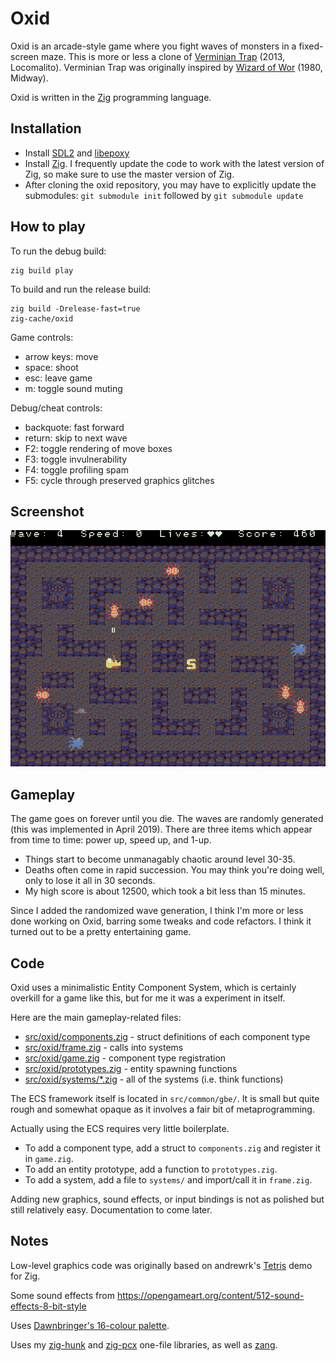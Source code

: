 # Oxid
Oxid is an arcade-style game where you fight waves of monsters in a fixed-screen maze. This is more or less a clone of [Verminian Trap](http://locomalito.com/verminian_trap.php) (2013, Locomalito). Verminian Trap was originally inspired by [Wizard of Wor](https://en.wikipedia.org/wiki/Wizard_of_Wor) (1980, Midway).

Oxid is written in the [Zig](https://ziglang.org) programming language.

## Installation
* Install [SDL2](https://www.libsdl.org/) and [libepoxy](https://github.com/anholt/libepoxy)
* Install [Zig](https://ziglang.org/download/). I frequently update the code to work with the latest version of Zig, so make sure to use the master version of Zig.
* After cloning the oxid repository, you may have to explicitly update the submodules: `git submodule init` followed by `git submodule update`

## How to play
To run the debug build:
```
zig build play
```

To build and run the release build:
```
zig build -Drelease-fast=true
zig-cache/oxid
```

Game controls:
* arrow keys: move
* space: shoot
* esc: leave game
* m: toggle sound muting

Debug/cheat controls:
* backquote: fast forward
* return: skip to next wave
* F2: toggle rendering of move boxes
* F3: toggle invulnerability
* F4: toggle profiling spam
* F5: cycle through preserved graphics glitches

## Screenshot
![Screenshot](screenshot.png)

## Gameplay
The game goes on forever until you die. The waves are randomly generated (this was implemented in April 2019). There are three items which appear from time to time: power up, speed up, and 1-up.

* Things start to become unmanagably chaotic around level 30-35.
* Deaths often come in rapid succession. You may think you're doing well, only to lose it all in 30 seconds.
* My high score is about 12500, which took a bit less than 15 minutes.

Since I added the randomized wave generation, I think I'm more or less done working on Oxid, barring some tweaks and code refactors. I think it turned out to be a pretty entertaining game.

## Code
Oxid uses a minimalistic Entity Component System, which is certainly overkill for a game like this, but for me it was a experiment in itself.

Here are the main gameplay-related files:
* [src/oxid/components.zig](src/components.zig) - struct definitions of each component type
* [src/oxid/frame.zig](src/frame.zig) - calls into systems
* [src/oxid/game.zig](src/game.zig) - component type registration
* [src/oxid/prototypes.zig](src/prototypes.zig) - entity spawning functions
* [src/oxid/systems/*.zig](src/systems/) - all of the systems (i.e. think functions)

The ECS framework itself is located in `src/common/gbe/`. It is small but quite rough and somewhat opaque as it involves a fair bit of metaprogramming.

Actually using the ECS requires very little boilerplate.
* To add a component type, add a struct to `components.zig` and register it in `game.zig`.
* To add an entity prototype, add a function to `prototypes.zig`.
* To add a system, add a file to `systems/` and import/call it in `frame.zig`.

Adding new graphics, sound effects, or input bindings is not as polished but still relatively easy. Documentation to come later.

## Notes
Low-level graphics code was originally based on andrewrk's [Tetris](https://github.com/andrewrk/tetris) demo for Zig.

Some sound effects from https://opengameart.org/content/512-sound-effects-8-bit-style

Uses [Dawnbringer's 16-colour palette](http://pixeljoint.com/forum/forum_posts.asp?TID=12795).

Uses my [zig-hunk](https://github.com/dbandstra/zig-hunk) and [zig-pcx](https://github.com/dbandstra/zig-pcx) one-file libraries, as well as [zang](https://github.com/dbandstra/zang).
